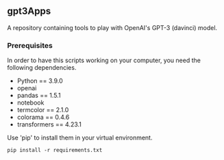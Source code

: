 ## gpt3Apps
A repository containing tools to play with OpenAI's GPT-3 (davinci) model. 

### Prerequisites
In order to have this scripts working on your computer, you need the following dependencies.
* Python == 3.9.0
* openai
* pandas == 1.5.1
* notebook
* termcolor == 2.1.0
* colorama == 0.4.6
* transformers == 4.23.1

Use 'pip' to install them in your virtual environment.
```
pip install -r requirements.txt
```

